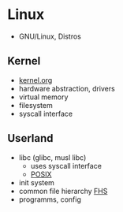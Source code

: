 # Linux
* GNU/Linux, Distros

## Kernel
* [kernel.org](https://www.kernel.org)
* hardware abstraction, drivers
* virtual memory
* filesystem
* syscall interface

## Userland
* libc (glibc, musl libc) 
    * uses syscall interface
    * [POSIX](https://pubs.opengroup.org/onlinepubs/9699919799/)
* init system
* common file hierarchy [FHS](https://refspecs.linuxfoundation.org/FHS_3.0/fhs/index.html)
* programms, config
